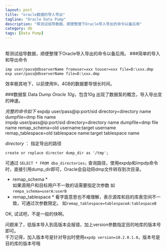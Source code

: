 ```yaml
---
layout: post
title: "oracle数据的导入导出"
tagline: "Oracle Data Pump"
description: "帮测试组导数据，顺便整理下Oracle导入导出的命令以备后用"
category: db
tags: [Data Pump]
---
```


<br/>
帮测试组导数据，顺便整理下Oracle导入导出的命令以备后用。
###简单的导入和导出命令  

	imp user/pass@dbserverName fromuser=xxx touser=xxx file=D:\xxx.dmp  
	exp user/pass@dbserverName file=D:\xxx.dmp  

效率极其地下，以前使用9i，4GB的数据要导很长时间。

###数据泵 Data Dump
  *Oracle 10g*，包含10g 出现了数据泵的概念，导入导出变的神速。
  
  *完整的命令如下*
	expdp user/pass@ip:port/sid directory=directory name dumpfile=dmp file name  
	impdp user/pass@ip:port/sid directory=directory name dumpfile=dmp file name remap_schema=old username:target username remap_tablespace=old tablespace name:target tablespace name  
  
  *directory* ： 指定导出的路径
	
	create or replace director dump_dir as '/tmp';

可通过 `SELECT * FROM dba_directories;` 查询路径，使用expdp和impdp命令时，直接引用dump_dir即可，Oracle会自动将dmp文件转存到次目录。

  * remap_schema *  
   如果源用户和目标用户不一致的话需要指定次参数 如`rempa_schema=userA:userB`
  * remap_tablespace *
   看字面意思也不难理解，表示源库和目的库表空间不一致，可通过次参数限定。 如`remap_tablespace=tablespaceA:tablespaceB`
 
  OK, 试试吧，不是一般的快啊。  
  
  问题来了，低版本导入到高版本会报错，加上version参数指定目的地库的版本号即可。  
  千万记得，加入版本号是针对导出时使用`expdp version=10.2.0.1.0`，版本号是目的库的版本号哦  
